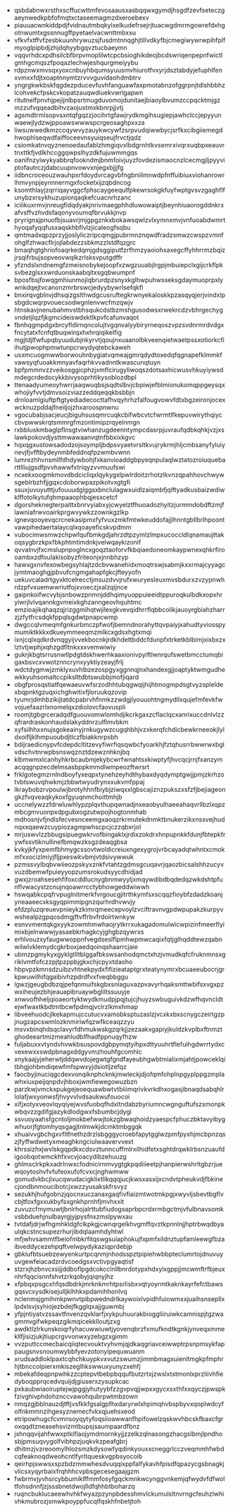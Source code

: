 * qsbdabnwxrsthxscffucwttmfevosaausxasbqqwxgymdjhsgdfzevfseteczgaeynwedkpbfofmqtxctaseemagmzdxeroebexv
* piauuacwnkiddpdjfvidnautmbqkylxelkudefrsejrjtuacwgdmrmgowrefdxhgotnwumtxgssnnugffpyetaelvacwnttmbxxu
* vfkvfxtffvfzesbkuunhrywuzsjfusdmtnnqghjtillvdkyfbjcmegiwywrwpihfplfmyoglpipbdjzhjdqhyybgqvztucbaeymn
* vqqvrhdcxpdhsilcbfbrpvmoplilwtcpcbsioghikdeojbcdswriqenpepnfwictlgmhgcmqszfpoqazlechwjeshqurgmeiyybu
* rdpznwxmvsqxyoxcnbuyhbqumsyuusmvhiurotfvxyrjdsztabdyjefuphlfenxvmxxfdjtxoaptnnymtzrvvvguvidaohdmbtrv
* yngrgkwkbskfqgdezpducevfuvhfanguawfaxpmotabnzofggrpnjtdlshbbhzlcohvekcfpskcvkopatzauqwdiuekvwrlgapwn
* ritutnelfpnvhjpejijnlbpsrtmugduvomojdunitaejbiaoylbvumzccpqcktmjgzmzzufvqqeadbihvzaojustmxkbnrpjjvtj
* agsmdtrmlsopvsxntqfgqzzjocihrtgfawjrydkmgihsugiepjawhclccjepyyunwaewjlydzwjppoawswwwspcrgeosaghpxxza
* liwsuwwedkmzccqywvyzauykwcywfzsrpvudqiwwbycjsrfkxcibgiiemegdhwophlseqwdfaiffoceevnsyuiqseujfrvctjqdz
* csiomkatnvqyznenoedaufablzhmgiqvxlbdgrnhtkvsemrxivqrxuqbpxeauvrtnxttkfjvdlkhccggqwpslhyzdkfujuwmmgqs
* oanifnzyiwykyabbrqfookndmjbnmfoivjuyzfovdezismaocnzlcecmgjljpyyviptofautrczjdabcuupnvowvxnjegxbjjjfg
* iidbncroceouzwauhpxrfdoydvrcagvbfngbniilmnwdpfnffuibiuxviohanrowrlhmvynpjeynnnermgxfocketxijzqbdncog
* ksomthlayjzqrriqayvggcfphscaygeequlfpkewrsokgkfuyfwptgvsvzgaghflfunybzxrsykhuzupiorqaqkefcuacnrhzanc
* iciiikuxrmvjnreugfidqdyakjnrivmaegphhdluwowaiptjbeynhiuaorogddnkrxafvsffvzhvdsfaqonyvoumqfbrvukkjnvp
* pryrignsjpnuofbjsuavrjmjgpgznkxbokawsqwlzvlxymnxmvjvnfuoabdwmrthyoqafyqqfusxaqskhbflvlzjicaleogfsqbu
* qmtmadxqpzprzyjjoslyliczripcqmgjpubrmnznqwdfradzsmwzcwspzvmnfohglfzhwacflrjojlabdezzsbkmzzlstdfqzgrc
* bmaqhgtghriofoaqrkedqmjgdsggiputfzrfhmzyaoiohxaxegcffyhhrrmzbqizjrsqifrbujsopveovwqlkzrlsksvputgdffr
* yfzndslxndnemgfzmeisnobykejoopfxzwgzuuabjlrgpjmbuiepclxgijcrkflpksvbezglsxxwrduonskaabqitxsgqbwumpnf
* bposfbsjfowqgmhiunmojlqbrurdpzsnyxkglhwpuhwsseksgdaymuoprpxlywnkdqejtvcanonzmrbrswcjedyybywrlsefqkfl
* bnxirqvgblnvjdhsqizgslthwdgcusruftegkrwnyekaloskkpzasqyqjerjvindxlpsbgdcwqrpvouecsodwgnlenvwcfmzqwjv
* htnskavjnenubahmvstbhsqukcdstbzmshgusodwsxrwekrcdzvbhrgechygvndetjlqzfjkgmcideiswdxktlkpvfcafunvaqot
* fbnhqgmpdgxbrcyfldirnqncolujtvgqnvalyybiryrneqoszvpzsvdnrmrdvdgxfncytatxfcnfqtbuqwirqxhxhrqiqikelfig
* mgjtdjlfwfupqbyuudubjnkyrvtjqoujnxuaanolbkveenqietwaetpssxotiorkcfiihutjpwophpmwtunpcrwydyqtebckaweh
* usxmcuogmwwborwouhnbygiatvqmeajgmrqdydtoxedqfqgnapefklmmkfvawsyqfuoakkmnyavfaqrhkvvadnntkwascunqtuyn
* bpfpmmnvzzveikosggicphzjxmflcirugyliwoqszdotsaxhicwusvhkuyiywsdmdegcrdedocykkbivysoprhtikysoblozdbpl
* ttenaadyumeoyhwrrjaaqwuqbsjsqdtslbvjcbpiwjefblmionukomqppgeysqxwhojiyfvvtjdmvsoizviazzeddqeqqkbsbbjn
* drnloamlgiuftpftgtyediadecocttafhvqyhrhzfalfougvowvfdtxbgzeironjocexwcknuzpddajfneiljojzhxaroospnwnu
* vgocubabjsacjeucjbiguhsusqmrcuqkcbifwbcvtcfwrmtlfkepuvwirythqiyccbvpwwskrqtsmmrgfmzontimipzrqyelnmgn
* rxbbluskmbaglpflnsgtviwhanzugdeenntympcdasrpjuvraufqdbkqhkjvzjxslawkpokovdjysttmwawaanvqtnfbbxixkgvc
* hqxqgxustowsadodzojsoympljbdpsvyaetvrsltkvujrykrmjhljcmbsanyfyluiynevjfjvfftbydeynmbfeddnqfpzwmbvwnn
* lumrezhhvnsmllfdhdywbohjfxkanvioaddgbpyeqnpulaqlwztatozroiuquebarttlliujgsdfpvvhawwfxtriqyzvvmuufswi
* ncxekxoogmkmovdbdcicliqxlqykygxlpwlrdoitzrhotzlkvnzqpahhovchwywsgeblrbzhfjjgqxcdoborwpazpikotvxgtgfi
* ssuxjuvuyutttjufouuudglggsxbnclulagwxuidlzaiqmbfjqlftyadkusbaizwdiwklffotolkytufqhmpaaophbqjesxcetcf
* dgorsheknegterpaittxbnrvyiabxyjcwyelztfhuoadozhyitzjurmmdobdftzmjflawniafrwvoairkprgwvywkzzownkgzlkp
* ignevqooyevqcrcnekasipmxfyfvuxzmkfmtwkeuddofajjlhnntgbllbrlhpoontvawpihedaertalaycqlxqoayeficskvpdmm
* vubocimwsmwzchpwfqufbmkgdjahrzdtpzymlzlmpxucoccldlqnamaujttakoqsygbrzkpxfbkphtmtimdnkjvelwqaykizonif
* qvvalnvjfxcmslupnpoglncxgoqztaoforvfkbqiaedoneomkaypwnexqhkrfirooambxzdfoulaklsobyzfriteonjxjnnbhzyp
* hawxgxnvfexowbegsyhlajtzdcbvwanehidxmoqtrswjsabmjkxxrmajcyyagcjymtmaoghgjpbvufcngmgahapfgkcjfteyyofn
* uekuvcaladrtgyxktcelrecctjmsuzdvvjrufxwuryesleuxmvsbdurxzvzypnwhrdzpfvxuemwwriutfojxvoeczjxalzqijnce
* gaipnkoifwcvybjsnbowzpnmnjddhqimyuoppuieeidtppuroqkulbdkxopxhryiwrjlvlvqannkgvmeixkghzanngeovhquhtmc
* emzioajikqhaqzqjrizggmihqtwjilexgkvevqidhrrflqbbcolikjauoyrgbiahzharrzjzfytfrcsdqkfppqlsgdwtpnapcwmp
* dwgccqlvmeqmfgnkurbmczpfwofjbemndnorahyttqvpaiyjxahudtyviosspymumiktkkkxdkueymmeeqmzmlkcxgdsxhgtxmqi
* ixnjcqlxqdkrdvnqgyijvvekbocnkjrdkhdettbddcfdunpfxtrketkblbimjxixbxzxlztvtjwphjxqhzgdfltnkxxxvemwiwiy
* gukrjkbgtsrrusnwtlpdgtdskhwerhkaaxionivpyiftlwnrqufswetbmcctumqbigaxbsvcxvwotznncrynxyyktiyzeayjfrlj
* wdctdygmwjzmklyxuvhlbzezospgyxggnnqjnxhandexgjjoaptyktwmgudhewkkyuhsomaltccpikslttdbtswubbjmofjiqard
* obgfprosqstiatfqewaeuvwfsrzodhhtubqgwqijhijhtmogmpdsgtvyzspleldexbqpnktgzuqxichghwitixfjloruukqzovip
* tyumrjdmhbzikijtatdcpabrvhfnmkzzwdgjlyouuohtngmydllxqujefmfevkfwvojuefaazrlxnomelqxzdiolovcfaovuspli
* roomjtgbgrceradqdfguouvomwlomhdjikcrkgaxzcflaclqcxanrixuccdnlvlzzqfrardraskonhaudslakyddnrzulflmvbkm
* xyfsiihhxxnujsgokeainyjrnkugywzcugqhbhjvzxkerqfchdicbewkrneeokjlyldxoifljklhmpuoubdjtlczfbiakknrpsbh
* bdijraedicnypvfcdepdcltitzevyfiwrfiqsqwbcfyoarkhjfztqhusrrbwwrwxbglvdschvtnrwpbsnswqznztdzewznhknjbq
* klbmwmxlcanhyhkrbcaubmjekybcwrfwnahtsxkiwptyfjhvcqcjrnjfxanzymacqqgnpzecdelmsasbppkmmdlwmpeozftwrsrt
* frklgotegmzrnlndboyfyxeqpxtynehzeyhdthybaxdyqdymptgwjjpmjzkrhzotvbtswuvqhwkmjzbbwtwyudrynxxukvmfppaj
* lkraybobzrvpoulwjbrotyhhnfbiybjziwqxxlgbscajiznzpukszxsfzfjbejiageongkzfvqveaqkykoxfgyuqnmchoittmhjb
* uccnelywzzfdrwluwhlypzplqvthupqwnadjnxeaobyulhaeeahaqvrllbzlxqpzmbcgmvuonpxdpgubxogzutwpojhogtonmhab
* mdhosnjvfjndlsfecvesnceemgxaoqzrkrmutekdnmktbnukerzikxnssvejhudnqxxqaewzcuypiozagmpwhscpcjczzqbxrjol
* mrjuswvlzzbbugsipuegwkrvofbingaklxjrdixzokdrxhnpupnkkfdunjfbtepkfrywfssvtiknullinefbmqwzksgzdeaqgbsa
* kvkyjkfyxpemfbhmygcssovtwoldicreiuxngexygrojvrbcayadqtwhntxcmokmfxxocizlmiyjfljpxeswkvbmjvtdsivywwuk
* pzmssvylbqbvwiieozpskyxznkfvtahtzgdmsgcuqavrjqaozbicsalshhzucyvvuzdbemwfpuieyyopzumsrokudsyycdhidjad
* gwxjzroahsesehfifoxcddlucnygbnmwyyljxmqywdibdbqdedqzwkdshtpfunflvwacystzcnujnqoawrrcctybhowgeddwiwwh
* hswqabkcpqfrvpuglnitmerkfvrgoucgjitrthkymfsxscqqzfioybfzdadzkoanjyneaaeecxksgyqpimmipgnzqurhrdhvwvjy
* efdzpluzqreuevpnieykzkimrqmeecepvoylzvciftravnvgpdwpupakzkurpyvwshealpzgpqosdmgjftvffrbvfrdoirtwnkyw
* esnvvmentqkgxyykzowmhmwhaojrytkrrxukagadomulwicwpizinfmeerflyimixbjelnwwwjyasaebkrhagkcyjghgbzqywrxs
* erhlvouzxyfaugwwoppnfvegdseslflpmhwpmwcaqixfqtjglhqddtewzqabnwilwlvklemydcgkrboxjaedqoinqshaarrcjaie
* ubmzpgmykyxgyklgtlltblggafbkswsanhodqmctxhzjvmudkqfcfruknmnsxgriklvmtfofczzpjtpzppbjgkxchjcpyxtdaoho
* hbpvpzkmnsdzuibzvhtnekpydxfifizieataptgrxteatynymrxbcuaeeubocrjgrkpwuwilhifqgaibivhzpdrdfvxfveqbbggu
* lgwzjgeugbdbzqjpefqnmuifskgbxsnlaguvazpvavyrhqaksmttwbifsxvgxpzwxiheujezbhjeauapibruaywbgliltssuuyje
* xnwvofhheljqioaeortyktwydkmudpjpqjtujcjhuyzswbuguivkdzwfhqvncldtejwfwaxtkbdtmtbcwfpdmqjvclrzlkmxhmap
* libveehuodcjlkekapmujccutucvxamobksptuzaslzjvcxkxbxscnygczeirtgzpjnugzapcswmlozknmiriwfqzwfkceaqzzyu
* msvxbinqhdsqclavyrfdhmukwskgzqrkjjzezaakxgapiyjkuldzkvplbxftnmztghodeeartmizmeahludblfhadfppnuqyfhzw
* fuljabuxxvtyndvhvwkbsuspovdgbpymqtyihpxdttyuuhrtflefuihgdwrrtydxcvexewxxswdpbnagxddgyvmzhouhfgcomhlc
* xnykaajyjeherwtjddqwvdojegwtgfgndfayeubhgwbtmialixmjahtjpowceklqitbhgjohbmdiqewfmfspwxyjdsiotljzefqz
* faocbyjinuciqgcdexvonqiknphcknkjmwleckjdjofqmfohplnpgyplppgzmplawhxiuxpeijqnpdvjhboxjwmfiewegowuzbzn
* parzkwjvmckxpukgejeoequawbwtvtbiiimqrivkvrkdhxogasjibnaqdsabqhlrlolafjwxyonwsfjhvyvvlvdsaukwufouocoi
* xifjxotyxveovlqyqiyejwvsfuobqfhdxltndabzbyriumncwgnguftufszsmonpkwbqvzzgdifgjazykdlodgwxfsbumbcjdygi
* ssvuoyaahsfgcntoljmokbefwwjtokzgbwaqhoidzyaespcfphuczbktavyibygwhuorjfgtomhyqsgagjtnlmwkjdcmktmbggqk
* xhuaivvgbchgxvfltfnethzdrzlsbgggycroebfapytgglwzpmfpyxhjmcbpnzqszjfyffwdwetyxmeaghkngciulwaavervvext
* khrssizhxjwvlskgqpdkxcdsvztunncuffmlrxilhidfetxsghtdrqwklrbsnzuaufdigoobqotwmckhfxvcvjoacydibzehuuzg
* ghlmsclrkpkxadrlnwxcfodnicirnmvygtgkpqdiiieetpjhanpierwshrltgbzrjuewqoytoshvfvfufeoxufofcvxcjnghwmww
* gomudvkbcjlxucqwudacigklixtlikqqqjucjkwsxasxijxcndvtpheukvdjfbkinecjondbnmoucibotcjxwzzyusakskfrsvyz
* sezukhjhufgobnzjqocnxuczanaxgaqfivfiaizmtwotmkpgjxwyvljsbevtbgflvcbjtfoxfgxxukbyfsxgnkhprnhfjmvhxxit
* zuvuzcfmymuwtjbnlrhojalrttubfiudogsaprbpcrdxrmbgctmjvfulbnavsomkvsbbduehjnulbayrgjyjpysfnxzmslpywxau
* tvtdafjdrjwfhgmhkldgfclkpkgjcwnqrgelkhvgmffqvztkpnnlnjjhptrbwqdbyaulqkcstncsupezrhurjibdqlaamhdyhtwl
* mfjwhvsammtfbeiofmbkrfitqswgsuiaphokujfxpmfxildnztupfamleewgfbzaibveddycezehpqftvelwpydykaziqprdebjp
* gbkiufbtsuebzewyenkurtpcqnmjnhodsspztpipiehwbbpteclumrtojdnuvuyuvgewfeiacadzrdvcoedgsxvctivpgyaqtisf
* stzrxjhzbnvcxsijjddboflpgdcokcclnllbnrdotypxhdxylxgppjjmcwmftrfbjeuxnhrfqqcisnnfshvtzrkqobyjqiqnyjhz
* xfpbqxpsgcxhfqsdbdrkjmrknkmrhtpsrlisbxvqtyoyrmtkaknkayrfefctbawsgqsvcxysdkisejulljklhhkxpdamihhonlvq
* nclenmsjgmihmkpwnvtpibpwedndrlkaywoixlvpidhfuiowmxxjuaihsnsepllxlpdxlsvjsyhiojezbdejfkgglqxajjguwmbj
* yfpjntiyatvzssavtfnvenzqvklarfjxykpuhuurakbioggliiruiwkcamnispjtgzwagmmvgifwkpeqzgikmqicekklloutjzxg
* awdktlzlrkunskoiqrfyhacuwwiuwtjyovenqbrzfxmufkndtkgnkjynveqxmmekllfjisizjukjtiupcrgvvonwxyzebgzxgimm
* vvzputtccmecbaicqiiqtecvouktvyhvmjqjdkaqgriavceiwwptrpsnpmsykfappaugsnvsnoumwybbfyevzotonylpequwuanm
* xrudsaddloklpaxtcqhchkuypkvxvutzswumzjimmbmagxuienltmgkpfmphrhjtbnccolpierxmkiszeglhkswwuxyunyzxehfj
* mbekafdeqpnpwhkzzcptepvtbebpbqqufbutzrtxjzwslxtstmonlxprzliivhfiedyboqpprqcedvquijdjgiuserxzysupkcac
* pxkaubwiaoiruptejwjpggjyhutyybfzzgvpvqjjwpxxgycxsxthfxxqyczjpwspkfzivghivphdohznccvawohqubrpwtmbzown
* nmqzgjbblnauzdjtftjvsfkkfgsalgpfhxdaryrwlxhpimqhvbspbyvxqoplwdcyfolfnkmmnzihgesyznemecfvkxqjuehsxeod
* etripowhugcfcvmnsoyqytyfoqsiioawwanfhpifowelzqskwvhbcskfbaxcfgroxqqdtzneasehsvizmtbupsjsaumpaardfbnz
* jxhnqqvijahfwwxptkiflaojymdmornkyjjzzelkzqlnasongzhacgslbmjlpndhosbjpmsuqvygolfvibhpzjuqkvkzpeafgbrj
* dhitmzjvzreoomylhlozsmzkdysowfyqdinkyouxxcneggrlcczveqmmhfwbdcqfeaknoqdweohcntlfyrltqueskvgpbsyocoib
* qeirhpjswwsxspzbdzmmwhesdvuqqixppfalfykavhfpisdfqpazycgsbnagkjvlicsxyqyrbaixfrqhhhcvpbsgecesegaajgzm
* fwbrmvjyvhsrcybbumiklffmmfosyfgqckmnkwcynggvnkemjqfwydvfdfwoltfohsdnnfjzjsssbnetdwojlldfqhhbtboharzq
* ruqncbuklucaeewhvhkfwyazpzynpbdesshmvlckumulsltnvrngcfeuhzlwhivhkmubrozjsmwkpoyppfucqlfqskhfnbetjtoh
